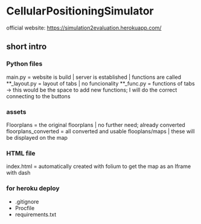 # CellularPositioningSimulator

official website:
https://simulation2evaluation.herokuapp.com/


## short intro
### Python files
main.py = website is build | server is established | functions are called
**_layout.py = layout of tabs | no funcionality
**_func.py = functions of tabs  -> this would be the space to add new functions; I will do the correct connecting to the buttons
### assets
Floorplans = the original floorplans | no further need; already converted
floorplans_converted = all converted and usable flooplans/maps | these will be displayed on the map
### HTML file
index.html = automatically created with folium to get the map as an Iframe with dash
### for heroku deploy
- .gitignore
- Procfile
- requirements.txt

